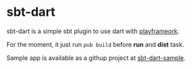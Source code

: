 sbt-dart
========

sbt-dart is a simple sbt plugin to use dart with [playframeork](http://wwwplayframeork.org).

For the moment, it just run `pub build` before **run** and **dist** task. 

Sample app is available as a githup project at [sbt-dart-sample](https://github.com/cheleb/sbt-dart-sample).

